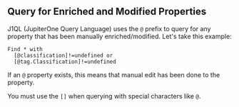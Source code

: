 ## Query for Enriched and Modified Properties

J1QL (JupiterOne Query Language) uses the `@` prefix to query for any property that has been manually enriched/modified. Let's take this example:

```j1ql
Find * with 
  [@classification]!=undefined or 
  [@tag.Classification]!=undefined
```

If an `@` property exists, this means that manual edit has been done to the property.

You must use the `[]`  when querying with special characters like `@`.